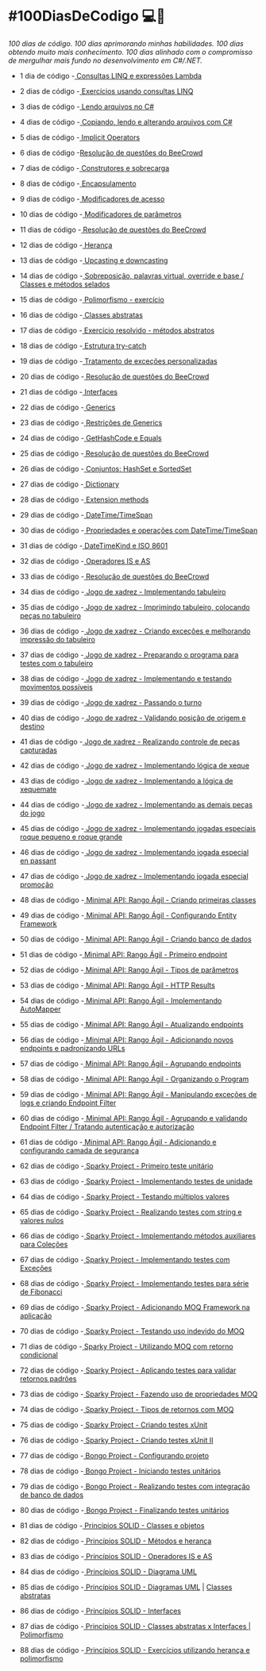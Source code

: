 # **#100DiasDeCodigo 💻📖**

*100 dias de código. 100 dias aprimorando minhas habilidades. 100 dias obtendo muito mais conhecimento. 100 dias alinhado com o compromisso de mergulhar mais fundo no desenvolvimento em C#/.NET.* 

* 1 dia de código -<a href="https://github.com/wilgoncalves/100DiasDeCodigo/blob/master/1DiaDeCodigo/1DiaDeCodigo/Program.cs"> Consultas LINQ e expressões Lambda</a>

* 2 dias de código -<a href="https://github.com/wilgoncalves/100DiasDeCodigo/blob/master/2DiasDeCodigo/2DiasDeCodigo/Program.cs"> Exercícios usando consultas LINQ</a>

* 3 dias de código -<a href="https://github.com/wilgoncalves/100DiasDeCodigo/blob/master/3DiasDeCodigo/3DiasDeCodigo/Program.cs"> Lendo arquivos no C#</a>

* 4 dias de código -<a href="https://github.com/wilgoncalves/100DiasDeCodigo/blob/master/4DiasDeCodigo/4DiasDeCodigo/Program.cs"> Copiando, lendo e alterando arquivos com C#</a>

* 5 dias de código -<a href="https://github.com/wilgoncalves/100DiasDeCodigo/blob/master/%23100DiasDeCodigo/5DiasDeCodigo/5DiasDeCodigo/Program.cs"> Implicit Operators</a>

* 6 dias de código -<a href="https://github.com/wilgoncalves/100DiasDeCodigo/blob/master/%23100DiasDeCodigo/6DiasDeCodigo/6DiasDeCodigo/Program.cs">Resolução de questões do BeeCrowd</a>

* 7 dias de código -<a href="https://github.com/wilgoncalves/100DiasDeCodigo/blob/master/%23100DiasDeCodigo/7DiasDeCodigo/7DiasDeCodigo/Program.cs"> Construtores e sobrecarga</a>

* 8 dias de código -<a href="https://github.com/wilgoncalves/100DiasDeCodigo/blob/master/%23100DiasDeCodigo/8DiasDeCodigo/8DiasDeCodigo/Produto.cs"> Encapsulamento</a>

* 9 dias de código -<a href="https://github.com/wilgoncalves/100DiasDeCodigo/blob/master/%23100DiasDeCodigo/9DiasDeCodigo/9DiasDeCodigo/Program.cs"> Modificadores de acesso</a>

* 10 dias de código -<a href="https://github.com/wilgoncalves/100DiasDeCodigo/blob/master/%23100DiasDeCodigo/10DiasDeCodigo/10DiasDeCodigo/Program.cs"> Modificadores de parâmetros</a>

* 11 dias de código -<a href="https://github.com/wilgoncalves/100DiasDeCodigo/blob/master/%23100DiasDeCodigo/11DiasDeCodigo/11DiasDeCodigo/Program.cs"> Resolução de questões do BeeCrowd</a>

* 12 dias de código -<a href="https://github.com/wilgoncalves/100DiasDeCodigo/blob/master/%23100DiasDeCodigo/12DiasDeCodigo/12DiasDeCodigo/Entities/Account.cs"> Herança</a>

* 13 dias de código -<a href="https://github.com/wilgoncalves/100DiasDeCodigo/blob/master/%23100DiasDeCodigo/12DiasDeCodigo/12DiasDeCodigo/Program.cs"> Upcasting e downcasting</a>

* 14 dias de código -<a href="https://github.com/wilgoncalves/100DiasDeCodigo/blob/master/%23100DiasDeCodigo/12DiasDeCodigo/12DiasDeCodigo/Entities/SavingsAccount.cs"> Sobreposição, palavras virtual, override e base / Classes e métodos selados</a>

* 15 dias de código -<a href="https://github.com/wilgoncalves/100DiasDeCodigo/blob/master/%23100DiasDeCodigo/15DiasDeCodigo/15DiasDeCodigo/Program.cs"> Polimorfismo - exercício</a>

* 16 dias de código -<a href="https://github.com/wilgoncalves/100DiasDeCodigo/blob/master/%23100DiasDeCodigo/16DiasDeCodigo/16DiasDeCodigo/Entities/Account.cs"> Classes abstratas</a>

* 17 dias de código -<a href="https://github.com/wilgoncalves/100DiasDeCodigo/blob/master/%23100DiasDeCodigo/17DiasDeCodigo/17DiasDeCodigo/Program.cs"> Exercício resolvido - métodos abstratos</a>

* 18 dias de código -<a href="https://github.com/wilgoncalves/100DiasDeCodigo/blob/master/%23100DiasDeCodigo/18DiasDeCodigo/18DiasDeCodigo/Program.cs"> Estrutura try-catch</a>

* 19 dias de código -<a href="https://github.com/wilgoncalves/100DiasDeCodigo/blob/master/%23100DiasDeCodigo/19DiasDeCodigo/19DiasDeCodigo/Program.cs"> Tratamento de exceções personalizadas</a>

* 20 dias de código -<a href="https://github.com/wilgoncalves/100DiasDeCodigo/blob/master/%23100DiasDeCodigo/20DiasDeCodigo/20DiasDeCodigo/Program.cs">
Resolução de questões do BeeCrowd</a>

* 21 dias de código -<a href="https://github.com/wilgoncalves/100DiasDeCodigo/blob/master/%23100DiasDeCodigo/21DiasDeCodigo/21DiasDeCodigo/Program.cs"> Interfaces</a>

* 22 dias de código -<a href="https://github.com/wilgoncalves/100DiasDeCodigo/blob/master/%23100DiasDeCodigo/22DiasDeCodigo/22DiasDeCodigo/Program.cs"> Generics</a>

* 23 dias de código -<a href="https://github.com/wilgoncalves/100DiasDeCodigo/blob/master/%23100DiasDeCodigo/23DiasDeCodigo/23DiasDeCodigo/Services/CalculationService.cs"> Restrições de Generics</a>

* 24 dias de código -<a href="https://github.com/wilgoncalves/100DiasDeCodigo/blob/master/%23100DiasDeCodigo/24DiasDeCodigo/24DiasDeCodigo/Program.cs"> GetHashCode e Equals</a>

* 25 dias de código -<a href="https://github.com/wilgoncalves/100DiasDeCodigo/blob/master/%23100DiasDeCodigo/25DiasDeCodigo/25DiasDeCodigo/Program.cs"> Resolução de questões do BeeCrowd</a>

* 26 dias de código -<a href="https://github.com/wilgoncalves/100DiasDeCodigo/blob/master/%23100DiasDeCodigo/26DiasDeCodigo/26DiasDeCodigo/Program.cs"> Conjuntos: HashSet e SortedSet</a>

* 27 dias de código -<a href="https://github.com/wilgoncalves/100DiasDeCodigo/blob/master/%23100DiasDeCodigo/27DiasDeCodigo/27DiasDeCodigo/Program.cs"> Dictionary</a>

* 28 dias de código -<a href="https://github.com/wilgoncalves/100DiasDeCodigo/blob/master/%23100DiasDeCodigo/28DiasDeCodigo/28DiasDeCodigo/Program.cs"> Extension methods</a>

* 29 dias de código -<a href="https://github.com/wilgoncalves/100DiasDeCodigo/blob/master/%23100DiasDeCodigo/29DiasDeCodigo/29DiasDeCodigo/Program.cs"> DateTime/TimeSpan</a>

* 30 dias de código -<a href="https://github.com/wilgoncalves/100DiasDeCodigo/blob/master/%23100DiasDeCodigo/30DiasDeCodigo/30DiasDeCodigo/Program.cs"> Propriedades e operações com DateTime/TimeSpan</a>

* 31 dias de código -<a href="https://github.com/wilgoncalves/100DiasDeCodigo/blob/master/%23100DiasDeCodigo/31DiasDeCodigo/31DiasDeCodigo/Program.cs"> DateTimeKind e ISO 8601</a>

* 32 dias de código -<a href="https://github.com/wilgoncalves/100DiasDeCodigo/blob/master/%23100DiasDeCodigo/32DiasDeCodigo/32DiasDeCodigo/Program.cs"> Operadores IS e AS</a>

* 33 dias de código -<a href="https://github.com/wilgoncalves/100DiasDeCodigo/blob/master/%23100DiasDeCodigo/33DiasDeCodigo/33DiasDeCodigo/Program.cs"> Resolução de questões do BeeCrowd</a>

* 34 dias de código -<a href="https://github.com/wilgoncalves/100DiasDeCodigo/tree/master/%23100DiasDeCodigo/xadrez-console/xadrez-console/tabuleiro"> Jogo de xadrez - Implementando tabuleiro</a>

* 35 dias de código -<a href="https://github.com/wilgoncalves/100DiasDeCodigo/blob/master/%23100DiasDeCodigo/xadrez-console/xadrez-console/Tela.cs"> Jogo de xadrez - Imprimindo tabuleiro, colocando peças no tabuleiro</a>

* 36 dias de código -<a href="https://github.com/wilgoncalves/100DiasDeCodigo/blob/master/%23100DiasDeCodigo/xadrez-console/xadrez-console/Tela.cs"> Jogo de xadrez - Criando exceções e melhorando impressão do tabuleiro</a>

* 37 dias de código -<a href="https://github.com/wilgoncalves/100DiasDeCodigo/blob/master/%23100DiasDeCodigo/xadrez-console/xadrez-console/xadrez/PartidaDeXadrez.cs"> Jogo de xadrez - Preparando o programa para testes com o tabuleiro</a>

* 38 dias de código -<a href="https://github.com/wilgoncalves/100DiasDeCodigo/blob/master/%23100DiasDeCodigo/xadrez-console/xadrez-console/Tela.cs"> Jogo de xadrez - Implementando e testando movimentos possíveis</a>

* 39 dias de código -<a href="https://github.com/wilgoncalves/100DiasDeCodigo/blob/master/%23100DiasDeCodigo/xadrez-console/xadrez-console/xadrez/PartidaDeXadrez.cs"> Jogo de xadrez - Passando o turno</a>

* 40 dias de código -<a href="https://github.com/wilgoncalves/100DiasDeCodigo/blob/master/%23100DiasDeCodigo/xadrez-console/xadrez-console/xadrez/PartidaDeXadrez.cs"> Jogo de xadrez - Validando posição de origem e destino</a>

* 41 dias de código -<a href="https://github.com/wilgoncalves/100DiasDeCodigo/blob/master/%23100DiasDeCodigo/xadrez-console/xadrez-console/Tela.cs"> Jogo de xadrez - Realizando controle de peças capturadas</a>

* 42 dias de código -<a href="https://github.com/wilgoncalves/100DiasDeCodigo/blob/master/%23100DiasDeCodigo/xadrez-console/xadrez-console/xadrez/PartidaDeXadrez.cs"> Jogo de xadrez - Implementando lógica de xeque</a>

* 43 dias de código -<a href="https://github.com/wilgoncalves/100DiasDeCodigo/blob/master/%23100DiasDeCodigo/xadrez-console/xadrez-console/xadrez/PartidaDeXadrez.cs"> Jogo de xadrez - Implementando a lógica de xequemate</a>

* 44 dias de código -<a href="https://github.com/wilgoncalves/100DiasDeCodigo/tree/master/%23100DiasDeCodigo/xadrez-console/xadrez-console/xadrez"> Jogo de xadrez - Implementando as demais peças do jogo</a>

* 45 dias de código -<a href="https://github.com/wilgoncalves/100DiasDeCodigo/blob/master/%23100DiasDeCodigo/xadrez-console/xadrez-console/xadrez/Rei.cs"> Jogo de xadrez - Implementando jogadas especiais roque pequeno e roque grande</a>

* 46 dias de código -<a href="https://github.com/wilgoncalves/100DiasDeCodigo/blob/master/%23100DiasDeCodigo/xadrez-console/xadrez-console/xadrez/Peao.cs"> Jogo de xadrez - Implementando jogada especial en passant</a>

* 47 dias de código -<a href="https://github.com/wilgoncalves/100DiasDeCodigo/blob/master/%23100DiasDeCodigo/xadrez-console/xadrez-console/xadrez/PartidaDeXadrez.cs"> Jogo de xadrez - Implementando jogada especial promoção</a>

* 48 dias de código -<a href="https://github.com/wilgoncalves/100DiasDeCodigo/tree/master/%23100DiasDeCodigo/RangoAgil/RangoAgil.API/Entities"> Minimal API: Rango Ágil - Criando primeiras classes</a>

* 49 dias de código -<a href="https://github.com/wilgoncalves/100DiasDeCodigo/blob/master/%23100DiasDeCodigo/RangoAgil/RangoAgil.API/DbContexts/RangoDbContext.cs"> Minimal API: Rango Ágil - Configurando Entity Framework</a>

* 50 dias de código -<a href="https://github.com/wilgoncalves/100DiasDeCodigo/blob/master/%23100DiasDeCodigo/RangoAgil/RangoAgil.API/Migrations/20250419152530_Initial.cs"> Minimal API: Rango Ágil - Criando banco de dados</a>

* 51 dias de código -<a href="https://github.com/wilgoncalves/100DiasDeCodigo/blob/master/%23100DiasDeCodigo/RangoAgil/RangoAgil.API/Program.cs"> Minimal API: Rango Ágil - Primeiro endpoint</a>

* 52 dias de código -<a href="https://github.com/wilgoncalves/100DiasDeCodigo/blob/master/%23100DiasDeCodigo/RangoAgil/RangoAgil.API/Program.cs"> Minimal API: Rango Ágil - Tipos de parâmetros</a>

* 53 dias de código -<a href="https://github.com/wilgoncalves/100DiasDeCodigo/blob/master/%23100DiasDeCodigo/RangoAgil/RangoAgil.API/Program.cs"> Minimal API: Rango Ágil - HTTP Results</a>

* 54 dias de código -<a href="https://github.com/wilgoncalves/100DiasDeCodigo/blob/master/%23100DiasDeCodigo/RangoAgil/RangoAgil.API/Program.cs"> Minimal API: Rango Ágil - Implementando AutoMapper</a>

* 55 dias de código -<a href="https://github.com/wilgoncalves/100DiasDeCodigo/blob/master/%23100DiasDeCodigo/RangoAgil/RangoAgil.API/Program.cs"> Minimal API: Rango Ágil - Atualizando endpoints</a>

* 56 dias de código -<a href="https://github.com/wilgoncalves/100DiasDeCodigo/blob/master/%23100DiasDeCodigo/RangoAgil/RangoAgil.API/Program.cs"> Minimal API: Rango Ágil - Adicionando novos endpoints e padronizando URLs</a>

* 57 dias de código -<a href="https://github.com/wilgoncalves/100DiasDeCodigo/blob/master/%23100DiasDeCodigo/RangoAgil/RangoAgil.API/Program.cs"> Minimal API: Rango Ágil - Agrupando endpoints</a>

* 58 dias de código -<a href="https://github.com/wilgoncalves/100DiasDeCodigo/blob/master/%23100DiasDeCodigo/RangoAgil/RangoAgil.API/Program.cs"> Minimal API: Rango Ágil - Organizando o Program</a>

* 59 dias de código -<a href="https://github.com/wilgoncalves/100DiasDeCodigo/blob/master/%23100DiasDeCodigo/RangoAgil/RangoAgil.API/EndpointFilters/RangoIsLockedFilter.cs"> Minimal API: Rango Ágil - Manipulando exceções de logs e criando Endpoint Filter</a>

* 60 dias de código -<a href="https://github.com/wilgoncalves/100DiasDeCodigo/blob/master/%23100DiasDeCodigo/RangoAgil/RangoAgil.API/Program.cs"> Minimal API: Rango Ágil - Agrupando e validando Endpoint Filter / Tratando autenticação e autorização</a>

* 61 dias de código -<a href="https://github.com/wilgoncalves/100DiasDeCodigo/blob/master/%23100DiasDeCodigo/RangoAgil/RangoAgil.API/Program.cs"> Minimal API: Rango Ágil - Adicionando e configurando camada de segurança</a>

* 62 dias de código -<a href="https://github.com/wilgoncalves/100DiasDeCodigo/blob/master/%23100DiasDeCodigo/Sparky/SparkyMSTest/CalculatorMSTests.cs"> Sparky Project - Primeiro teste unitário</a>

* 63 dias de código -<a href="https://github.com/wilgoncalves/100DiasDeCodigo/blob/master/%23100DiasDeCodigo/Sparky/SparkyNUnitTest/CalculatorNUnitTests.cs"> Sparky Project - Implementando testes de unidade</a>

* 64 dias de código -<a href="https://github.com/wilgoncalves/100DiasDeCodigo/blob/master/%23100DiasDeCodigo/Sparky/SparkyNUnitTest/CalculatorNUnitTests.cs"> Sparky Project - Testando múltiplos valores</a>

* 65 dias de código -<a href="https://github.com/wilgoncalves/100DiasDeCodigo/blob/master/%23100DiasDeCodigo/Sparky/SparkyNUnitTest/CalculatorNUnitTests.cs"> Sparky Project - Realizando testes com string e valores nulos</a>

* 66 dias de código -<a href="https://github.com/wilgoncalves/100DiasDeCodigo/blob/master/%23100DiasDeCodigo/Sparky/SparkyNUnitTest/CalculatorNUnitTests.cs"> Sparky Project - Implementando métodos auxiliares para Coleções</a>

* 67 dias de código -<a href="https://github.com/wilgoncalves/100DiasDeCodigo/blob/master/%23100DiasDeCodigo/Sparky/SparkyNUnitTest/CustomerNUnitTests.cs"> Sparky Project - Implementando testes com Exceções</a>

* 68 dias de código -<a href="https://github.com/wilgoncalves/100DiasDeCodigo/blob/master/%23100DiasDeCodigo/Sparky/SparkyNUnitTest/FiboNUnitTests.cs"> Sparky Project - Implementando testes para série de Fibonacci</a>

* 69 dias de código -<a href="https://github.com/wilgoncalves/100DiasDeCodigo/blob/master/%23100DiasDeCodigo/Sparky/SparkyNUnitTest/BankAccountNUnitTests.cs"> Sparky Project - Adicionando MOQ Framework na aplicação</a>

* 70 dias de código -<a href="https://github.com/wilgoncalves/100DiasDeCodigo/blob/master/%23100DiasDeCodigo/Sparky/SparkyNUnitTest/ProductNUnitTests.cs"> Sparky Project - Testando uso indevido do MOQ</a>

* 71 dias de código -<a href="https://github.com/wilgoncalves/100DiasDeCodigo/blob/master/%23100DiasDeCodigo/Sparky/SparkyNUnitTest/BankAccountNUnitTests.cs"> Sparky Project - Utilizando MOQ com retorno condicional</a>

* 72 dias de código -<a href="https://github.com/wilgoncalves/100DiasDeCodigo/blob/master/%23100DiasDeCodigo/Sparky/SparkyNUnitTest/BankAccountNUnitTests.cs"> Sparky Project - Aplicando testes para validar retornos padrões</a>

* 73 dias de código -<a href="https://github.com/wilgoncalves/100DiasDeCodigo/blob/master/%23100DiasDeCodigo/Sparky/SparkyNUnitTest/BankAccountNUnitTests.cs"> Sparky Project - Fazendo uso de propriedades MOQ</a>

* 74 dias de código -<a href="https://github.com/wilgoncalves/100DiasDeCodigo/blob/master/%23100DiasDeCodigo/Sparky/SparkyNUnitTest/BankAccountNUnitTests.cs"> Sparky Project - Tipos de retornos com MOQ</a>

* 75 dias de código -<a href="https://github.com/wilgoncalves/100DiasDeCodigo/tree/master/%23100DiasDeCodigo/Sparky/SparkyXUnit"> Sparky Project - Criando testes xUnit</a>

* 76 dias de código -<a href="https://github.com/wilgoncalves/100DiasDeCodigo/tree/master/%23100DiasDeCodigo/Sparky/SparkyXUnit"> Sparky Project - Criando testes xUnit II</a>

* 77 dias de código -<a href="https://github.com/wilgoncalves/100DiasDeCodigo/tree/master/%23100DiasDeCodigo/Sparky/Bongo_InitialSetup%20(.NET%206)"> Bongo Project - Configurando projeto</a>

* 78 dias de código -<a href="https://github.com/wilgoncalves/100DiasDeCodigo/tree/master/%23100DiasDeCodigo/Sparky"> Bongo Project - Iniciando testes unitários</a>

* 79 dias de código -<a href="https://github.com/wilgoncalves/100DiasDeCodigo/blob/master/%23100DiasDeCodigo/Sparky/Bongo.DataAccess.Tests/StudyRoomBookingRepositoryTests.cs"> Bongo Project - Realizando testes com integração de banco de dados</a>

* 80 dias de código -<a href="https://github.com/wilgoncalves/100DiasDeCodigo/tree/master/%23100DiasDeCodigo/Sparky"> Bongo Project - Finalizando testes unitários</a>

* 81 dias de código -<a href="https://github.com/wilgoncalves/100DiasDeCodigo/tree/master/%23100DiasDeCodigo/Classes"> Princípios SOLID - Classes e objetos</a>

* 82 dias de código -<a href="https://github.com/wilgoncalves/100DiasDeCodigo/tree/master/%23100DiasDeCodigo/Classes"> Princípios SOLID - Métodos e herança</a>

* 83 dias de código -<a href="https://github.com/wilgoncalves/100DiasDeCodigo/blob/master/%23100DiasDeCodigo/Classes/Heranca/Program.cs"> Princípios SOLID - Operadores IS e AS</a>

* 84 dias de código -<a href="https://github.com/wilgoncalves/100DiasDeCodigo/tree/master/%23100DiasDeCodigo/UML-DiagramaClasses"> Princípios SOLID - Diagrama UML</a>

* 85 dias de código -<a href="https://github.com/wilgoncalves/100DiasDeCodigo/tree/master/%23100DiasDeCodigo/Classes"> Princípios SOLID - Diagramas UML</a> | <a href="https://github.com/wilgoncalves/100DiasDeCodigo/tree/master/%23100DiasDeCodigo/ClassesAbstratas"> Classes abstratas</a>

* 86 dias de código -<a href="https://github.com/wilgoncalves/100DiasDeCodigo/tree/master/%23100DiasDeCodigo/Interfaces"> Princípios SOLID - Interfaces</a>

* 87 dias de código -<a href="https://github.com/wilgoncalves/100DiasDeCodigo/tree/master/%23100DiasDeCodigo/ClassesAbstratas-Interfaces"> Princípios SOLID - Classes abstratas x Interfaces | Polimorfismo</a>

* 88 dias de código -<a href="https://github.com/wilgoncalves/100DiasDeCodigo/tree/master/%23100DiasDeCodigo/Heranca-Polimorfismo-Exercicio"> Princípios SOLID - Exercícios utilizando herança e polimorfismo</a>